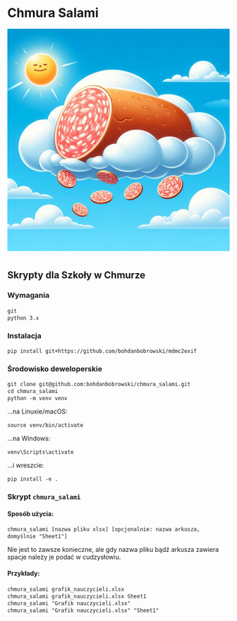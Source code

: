 # Chmura Salami
<img src="chmura_salami.jpeg" width="600" style="margin:0 10px 10px 0" />

## Skrypty dla Szkoły w Chmurze

### Wymagania
    
    git
    python 3.x

### Instalacja

    pip install git+https://github.com/bohdanbobrowski/mdmc2exif

### Środowisko deweloperskie

    git clone git@github.com:bohdanbobrowski/chmura_salami.git
    cd chmura_salami
    python -m venv venv

...na Linuxie/macOS:

    source venv/bin/activate

...na Windows:

    venv\Scripts\activate

...i wreszcie:

    pip install -e .

### Skrypt `chmura_salami`

#### Sposób użycia:

    chmura_salami [nazwa pliku xlsx] [opcjonalnie: nazwa arkusza, domyślnie "Sheet1"]

Nie jest to zawsze konieczne, ale gdy nazwa pliku bądź arkusza zawiera spacje należy je podać w cudzysłowiu. 

#### Przykłady:

    chmura_salami grafik_nauczycieli.xlsx
    chmura_salami grafik_nauczycieli.xlsx Sheet1   
    chmura_salami "Grafik nauczycieli.xlsx"
    chmura_salami "Grafik nauczycieli.xlsx" "Sheet1"
